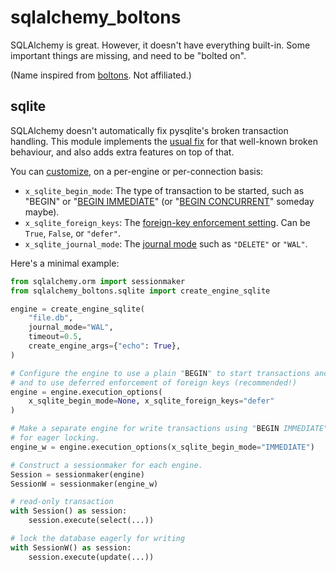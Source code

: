 # sqlalchemy_boltons

SQLAlchemy is great. However, it doesn't have everything built-in. Some important things are missing, and need to be
"bolted on".

(Name inspired from [boltons](https://pypi.org/project/boltons/). Not affiliated.)

## sqlite

SQLAlchemy doesn't automatically fix pysqlite's broken transaction handling. This module implements the
[usual fix](https://docs.sqlalchemy.org/en/20/dialects/sqlite.html#serializable-isolation-savepoints-transactional-ddl)
for that well-known broken behaviour, and also adds extra features on top of that.

You can [customize](https://docs.sqlalchemy.org/en/20/core/connections.html#sqlalchemy.engine.Engine.execution_options),
on a per-engine or per-connection basis:

- `x_sqlite_begin_mode`: The type of transaction to be started, such as "BEGIN" or
  "[BEGIN IMMEDIATE](https://www.sqlite.org/lang_transaction.html)" (or
  "[BEGIN CONCURRENT](https://www.sqlite.org/cgi/src/doc/begin-concurrent/doc/begin_concurrent.md)" someday maybe).
- `x_sqlite_foreign_keys`: The [foreign-key enforcement setting](https://www.sqlite.org/foreignkeys.html). Can be
  `True`, `False`, or `"defer"`.
- `x_sqlite_journal_mode`: The [journal mode](https://www.sqlite.org/pragma.html#pragma_journal_mode) such as
  `"DELETE"` or `"WAL"`.

Here's a minimal example:

```python
from sqlalchemy.orm import sessionmaker
from sqlalchemy_boltons.sqlite import create_engine_sqlite

engine = create_engine_sqlite(
    "file.db",
    journal_mode="WAL",
    timeout=0.5,
    create_engine_args={"echo": True},
)

# Configure the engine to use a plain "BEGIN" to start transactions and
# and to use deferred enforcement of foreign keys (recommended!)
engine = engine.execution_options(
    x_sqlite_begin_mode=None, x_sqlite_foreign_keys="defer"
)

# Make a separate engine for write transactions using "BEGIN IMMEDIATE"
# for eager locking.
engine_w = engine.execution_options(x_sqlite_begin_mode="IMMEDIATE")

# Construct a sessionmaker for each engine.
Session = sessionmaker(engine)
SessionW = sessionmaker(engine_w)

# read-only transaction
with Session() as session:
    session.execute(select(...))

# lock the database eagerly for writing
with SessionW() as session:
    session.execute(update(...))
```
